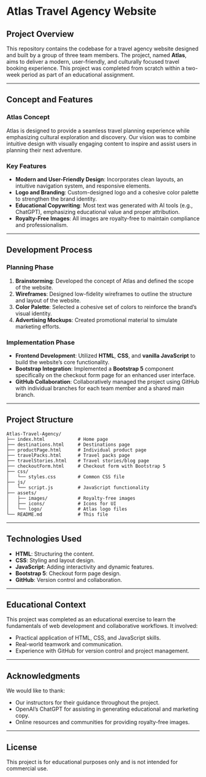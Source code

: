 # Atlas Travel Agency Website

## Project Overview
This repository contains the codebase for a travel agency website designed and built by a group of three team members. The project, named **Atlas**, aims to deliver a modern, user-friendly, and culturally focused travel booking experience. This project was completed from scratch within a two-week period as part of an educational assignment.

---

## Concept and Features

### **Atlas Concept**
Atlas is designed to provide a seamless travel planning experience while emphasizing cultural exploration and discovery. Our vision was to combine intuitive design with visually engaging content to inspire and assist users in planning their next adventure.

### **Key Features**
- **Modern and User-Friendly Design**: Incorporates clean layouts, an intuitive navigation system, and responsive elements.
- **Logo and Branding**: Custom-designed logo and a cohesive color palette to strengthen the brand identity.
- **Educational Copywriting**: Most text was generated with AI tools (e.g., ChatGPT), emphasizing educational value and proper attribution.
- **Royalty-Free Images**: All images are royalty-free to maintain compliance and professionalism.

---

## Development Process

### **Planning Phase**
1. **Brainstorming**: Developed the concept of Atlas and defined the scope of the website.
2. **Wireframes**: Designed low-fidelity wireframes to outline the structure and layout of the website.
3. **Color Palette**: Selected a cohesive set of colors to reinforce the brand’s visual identity.
4. **Advertising Mockups**: Created promotional material to simulate marketing efforts.

### **Implementation Phase**
- **Frontend Development**: Utilized **HTML**, **CSS**, and **vanilla JavaScript** to build the website’s core functionality.
- **Bootstrap Integration**: Implemented a **Bootstrap 5** component specifically on the checkout form page for an enhanced user interface.
- **GitHub Collaboration**: Collaboratively managed the project using GitHub with individual branches for each team member and a shared main branch.

---

## Project Structure

```
Atlas-Travel-Agency/
├── index.html            # Home page
├── destinations.html     # Destinations page
├── productPage.html      # Individual product page
├── travelPacks.html      # Travel packs page
├── travelStories.html    # Travel stories/blog page
├── checkoutForm.html     # Checkout form with Bootstrap 5
├── css/
│   └── styles.css        # Common CSS file
├── js/
│   └── script.js         # JavaScript functionality
├── assets/
│   ├── images/           # Royalty-free images
│   ├── icons/            # Icons for UI
│   └── logo/             # Atlas logo files
└── README.md             # This file
```

---

## Technologies Used
- **HTML**: Structuring the content.
- **CSS**: Styling and layout design.
- **JavaScript**: Adding interactivity and dynamic features.
- **Bootstrap 5**: Checkout form page design.
- **GitHub**: Version control and collaboration.

---

## Educational Context
This project was completed as an educational exercise to learn the fundamentals of web development and collaborative workflows. It involved:
- Practical application of HTML, CSS, and JavaScript skills.
- Real-world teamwork and communication.
- Experience with GitHub for version control and project management.

---

## Acknowledgments
We would like to thank:
- Our instructors for their guidance throughout the project.
- OpenAI’s ChatGPT for assisting in generating educational and marketing copy.
- Online resources and communities for providing royalty-free images.

---

## License
This project is for educational purposes only and is not intended for commercial use.

